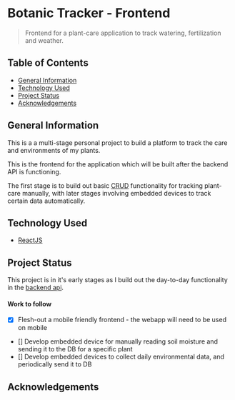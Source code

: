 # Botanic Tracker - Frontend

> Frontend for a plant-care application to track watering, fertilization and weather.

## Table of Contents

- [General Information](#general-information)
- [Technology Used](#technology-used)
- [Project Status](#project-status)
- [Acknowledgements](#acknowledgements)

## General Information

This is a a multi-stage personal project to build a platform to track the care and environments of my plants.

This is the frontend for the application which will be built after the backend API is functioning.

The first stage is to build out basic [CRUD](https://github.com/mdiedricks/botanictracker-api) functionality for tracking plant-care manually, with later stages involving embedded devices to track certain data automatically.

## Technology Used

- [ReactJS](https://reactjs.org/)

## Project Status

This project is in it's early stages as I build out the day-to-day functionality in the [backend api](https://github.com/mdiedricks/botanictracker-api).

#### Work to follow

- [x] Flesh-out a mobile friendly frontend - the webapp will need to be used on mobile
- [] Develop embedded device for manually reading soil moisture and sending it to the DB for a specific plant
- [] Develop embedded devices to collect daily environmental data, and periodically send it to DB

## Acknowledgements
